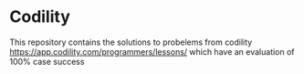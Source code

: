 # Codility

This repository contains the solutions to probelems from codility https://app.codility.com/programmers/lessons/ which have an evaluation of 100% case success
